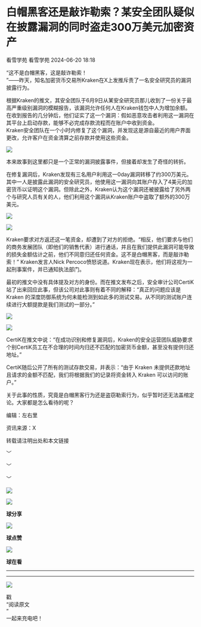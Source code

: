 #  白帽黑客还是敲诈勒索？某安全团队疑似在披露漏洞的同时盗走300万美元加密资产   
看雪学苑  看雪学苑   2024-06-20 18:18  
  
“这不是白帽黑客，这是敲诈勒索！  
”——昨天，知名加密货币交易所Kraken在X上发推斥责了一名安全研究员的漏洞披露行为。  
  
  
根据Kraken的推文，其安全团队于6月9日从某安全研究员那儿收到了一份关于最高严重级别漏洞的模糊报告，该漏洞允许任何人在Kraken钱包中人为增加余额。在收到报告的几分钟后，他们证实了这一个漏洞：假如恶意攻击者利用这一漏洞在其平台上启动存款，能够不必完成存款流程而在账户中收到资金。  
Kraken安全团队在一个小时内修复了这个漏洞，并发现这是源自最近的用户界面更改，允许客户在资金清算之前存款并使用这些资金。  
  
  
![](https://mmbiz.qpic.cn/sz_mmbiz_png/1UG7KPNHN8E41NKOGl06YJCmVyicEqEA3rVCsnfrELZQc6nxzxfe9ciata70TGPB8XFI6YOicttmHdoFYekvf9jCw/640?wx_fmt=png&from=appmsg "")  
  
  
本来故事到这里都只是一个正常的漏洞披露事件，但接着却发生了奇怪的转折。  
  
  
在修复漏洞后，Kraken发现有三名用户利用这一0day漏洞转移了约300万美元。其中一人是披露此漏洞的安全研究员，他使用这一漏洞向其账户存入了4美元的加密货币以证明这个漏洞。但除此之外，Kraken认为这个漏洞还被披露给了另外两个与研究人员有关的人，他们利用这个漏洞从Kraken账户中盗取了额外的300万美元。  
  
  
![](https://mmbiz.qpic.cn/sz_mmbiz_png/1UG7KPNHN8E41NKOGl06YJCmVyicEqEA38g9HiakF0ZcYicPglXuffqbDNY4uuAv4PPs5tibefd7ibHpwqicqQfpyYcQ/640?wx_fmt=png&from=appmsg "")  
  
  
![](https://mmbiz.qpic.cn/sz_mmbiz_png/1UG7KPNHN8E41NKOGl06YJCmVyicEqEA3kkicJCS3uuU0D4AJ7f2AQibZ6E6NLQiadibqOyKJwN9MOtpHojQ7O9XCOg/640?wx_fmt=png&from=appmsg "")  
  
  
Kraken要求对方返还这一笔资金，却遭到了对方的拒绝。“相反，他们要求与他们的商务发展团队（即他们的销售代表）进行通话，并且在我们提供此漏洞可能导致的损失金额估计之前，他们不同意归还任何资金。这不是白帽黑客，而是敲诈勒索！” Kraken发言人Nick Percoco愤怒说道。Kraken现在表示，他们将这视为一起刑事案件，并已通知执法部门。  
  
  
最初的推文中没有具体提及对方的身份。而在推文发布之后，安全审计公司CertiK站了出来回应此事，但该公司对此事则有着不同的解释：“真正的问题应该是 Kraken 的深度防御系统为何未能检测到如此多的测试交易。从不同的测试账户连续进行大额提款是我们测试的一部分。”  
  
  
![](https://mmbiz.qpic.cn/sz_mmbiz_png/1UG7KPNHN8E41NKOGl06YJCmVyicEqEA3I9tSqOicLDop0Lwz8iaQwW5q27tFVUl5DqNoljCbjTJW5Hqia4t2WEQPw/640?wx_fmt=png&from=appmsg "")  
  
  
![](https://mmbiz.qpic.cn/sz_mmbiz_png/1UG7KPNHN8E41NKOGl06YJCmVyicEqEA3xkOBy3YLZ8vdqfqnDBLZKrZNuicsjqSy6PXvcE5JdEwYzJF5KAEP7uQ/640?wx_fmt=png&from=appmsg "")  
  
  
CertiK在推文中说：“在成功识别和修复漏洞后，Kraken的安全运营团队威胁要求个别CertiK员工在不合理的时间内归还不匹配的加密货币金额，甚至没有提供归还地址。”  
  
  
CertiK随后公开了所有的测试存款交易，并表示：“由于 Kraken 未提供还款地址且请求的金额不匹配，我们将根据我们的记录将资金转入 Kraken 可以访问的账户。”  
  
  
关于此事的性质，究竟是白帽黑客行为还是盗窃勒索行为，似乎暂时还无法盖棺定论。大家都是怎么看待的呢？  
  
  
  
编辑：左右里  
  
资讯来源：X  
  
转载请注明出处和本文链接  
  
  
  
﹀  
  
﹀  
  
﹀  
  
  
![](https://mmbiz.qpic.cn/mmbiz_jpg/Uia4617poZXP96fGaMPXib13V1bJ52yHq9ycD9Zv3WhiaRb2rKV6wghrNa4VyFR2wibBVNfZt3M5IuUiauQGHvxhQrA/640?wx_fmt=jpeg "")  
  
![](https://mmbiz.qpic.cn/sz_mmbiz_gif/1UG7KPNHN8E9S6vNnUMRCOictT4PicNGMgHmsIkOvEno4oPVWrhwQCWNRTquZGs2ZLYic8IJTJBjxhWVoCa47V9Rw/640?wx_fmt=gif "")  
  
**球分享**  
  
![](https://mmbiz.qpic.cn/sz_mmbiz_gif/1UG7KPNHN8E9S6vNnUMRCOictT4PicNGMgHmsIkOvEno4oPVWrhwQCWNRTquZGs2ZLYic8IJTJBjxhWVoCa47V9Rw/640?wx_fmt=gif "")  
  
**球点赞**  
  
![](https://mmbiz.qpic.cn/sz_mmbiz_gif/1UG7KPNHN8E9S6vNnUMRCOictT4PicNGMgHmsIkOvEno4oPVWrhwQCWNRTquZGs2ZLYic8IJTJBjxhWVoCa47V9Rw/640?wx_fmt=gif "")  
  
**球在看**  
  
****  
****  
  
![](https://mmbiz.qpic.cn/mmbiz_gif/1UG7KPNHN8FxuBNT7e2ZEfQZgBuH2GkFjvK4tzErD5Q56kwaEL0N099icLfx1ZvVvqzcRG3oMtIXqUz5T9HYKicA/640?wx_fmt=gif "")  
  
戳  
“阅读原文  
”  
一起来充电吧！  
  
